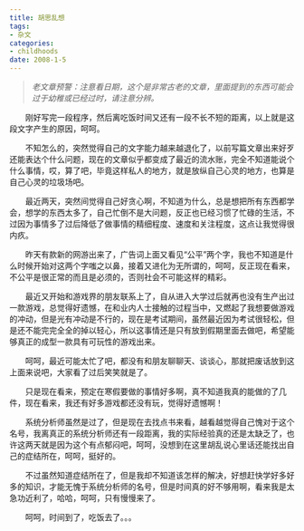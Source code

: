 ```yaml
---
title: 胡思乱想
tags:
- 杂文
categories:
- childhoods
date: 2008-1-5
---
```


> *老文章预警：注意看日期，这个是非常古老的文章，里面提到的东西可能会过于幼稚或已经过时，请注意分辨。*

　　刚好写完一段程序，然后离吃饭时间又还有一段不长不短的距离，以上就是这段文字产生的原因，呵呵。

　　不知怎么的，突然觉得自己的文字能力越来越退化了，以前写篇文章出来好歹还能表达个什么问题，现在的文章似乎都变成了最近的流水账，完全不知道能说个什么事情，哎，算了吧，毕竟这样私人的地方，就是放纵自己心灵的地方，也算是自己心灵的垃圾场吧。

　　最近两天，突然间觉得自己好贪心啊，不知道为什么，总是想把所有东西都学会，想学的东西太多了，自己忙倒不是大问题，反正也已经习惯了忙碌的生活，不过因为事情多了过后降低了做事情的精细程度、速度和关注程度，这点让我觉得很内疚。

　　昨天有款新的网游出来了，广告词上面又看见“公平”两个字，我也不知道是什么时候开始对这两个字嗤之以鼻，接着又进化为无所谓的，呵呵，反正现在看来，不公平是很正常的而且是必须的，否则社会不可能这样的精彩。

　　最近又开始和游戏界的朋友联系上了，自从进入大学过后就再也没有生产出过一款游戏，总觉得好遗憾，在和业内人士接触的过程当中，又燃起了我想要做游戏的冲动，但是光有冲动是不行的，现在是考试期间，虽然最近因为考试很轻松，但是还不能完完全全的掉以轻心，所以这事情还是只有放到假期里面去做吧，希望能够真正的成型一款具有可玩性的游戏出来。

　　呵呵，最近可能太忙了吧，都没有和朋友聊聊天、谈谈心，那就把废话放到这上面来说吧，大家看了过后笑笑就是了。

　　只是现在看来，预定在寒假要做的事情好多啊，真不知道我真的能做的了几件，现在看来，我还有好多游戏都还没有玩，觉得好遗憾啊！

　　系统分析师虽然是过了，但是现在去找点书来看，越看越觉得自己愧对于这个名号，我离真正的系统分析师还有一段距离，我的实际经验真的还是太缺乏了，也许这两天就是因为这个有点郁闷吧，呵呵，没想到在这里胡乱说心里话还能找出自己的症结所在，呵呵，挺好的。

　　不过虽然知道症结所在了，但是我却不知道该怎样的解决，好想赶快学好多好多的知识，才能无愧于系统分析师的名号，但是时间真的好不够用啊，看来我是太急功近利了，哈哈，呵呵，只有慢慢来了。

　　呵呵，时间到了，吃饭去了。。。

